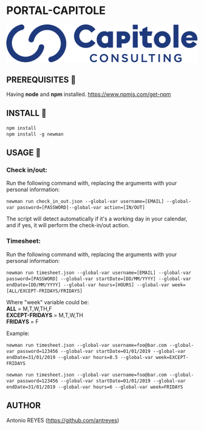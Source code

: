 # PORTAL-CAPITOLE

<p align="center">
    <img src="./media/capitole-logo.png" alt="preview" />
</p>

## PREREQUISITES :construction:
Having **node** and **npm** installed.
https://www.npmjs.com/get-npm

## INSTALL :construction:

```
npm install
npm install -g newman
```

## USAGE :wrench:
### Check in/out:
Run the following command with, replacing the arguments with your personal information:
```
newman run check_in_out.json --global-var username=[EMAIL] --global-var password=[PASSWORD]--global-var action=[IN/OUT]
```
The script will detect automatically if it's a working day in your calendar, and if yes, it will perform the check-in/out action.
### Timesheet:
Run the following command with, replacing the arguments with your personal information:
```
newman run timesheet.json --global-var username=[EMAIL] --global-var password=[PASSWORD] --global-var startDate=[DD/MM/YYYY] --global-var endDate=[DD/MM/YYYY] --global-var hours=[HOURS] --global-var week=[ALL/EXCEPT-FRIDAYS/FRIDAYS]
```

Where "week" variable could be:  
**ALL** = M,T,W,TH,F  
**EXCEPT-FRIDAYS** = M,T,W,TH  
**FRIDAYS** = F  

Example:  
```
newman run timesheet.json --global-var username=foo@bar.com --global-var password=123456 --global-var startDate=01/01/2019 --global-var endDate=31/01/2019 --global-var hours=8.5 --global-var week=EXCEPT-FRIDAYS
```
```
newman run timesheet.json --global-var username=foo@bar.com --global-var password=123456 --global-var startDate=01/01/2019 --global-var endDate=31/01/2019 --global-var hours=6 --global-var week=FRIDAYS
```

## AUTHOR 
Antonio REYES (https://github.com/antreyes)
